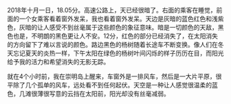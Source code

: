 2018年十月一日，18.05分。高速公路上，天已经很暗了。右面的乘客在睡觉，前面的一个女乘客看着窗外发呆，我也看着窗外发呆。天边是灰暗的蓝色红色和浅紫色，灰暗的让人感受不到丝毫属于这些颜色的象征意味。暗是一切颜色的天敌，黑色也是，不明朗的黑色更让人不安。12分，红色的部分已经消失了，在太阳消失的方向留下了难以言说的颜色。路边黑色的杨树随着长途车不断变换。像人们在冬天忘记夏天的炎热一样，下午太阳在绿色的杨树叶间闪烁的样子历历在目，而阳光给予我的活力和希望消失的无影无踪。

就在4个小时前，我在崇明岛上醒来，车窗外是一排风车，然后是一大片平原，很平除了几个孤单的风车，远处看不到任何起伏。天空是一种让人感觉很温柔的蓝色，几滩很薄很写意的云挡在太阳前，阳光却没有丝毫减弱。